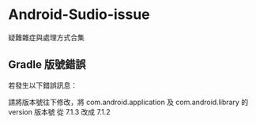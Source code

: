 # Android-Sudio-issue
疑難雜症與處理方式合集

## Gradle 版號錯誤

若發生以下錯誤訊息：


請將版本號往下修改，將 com.android.application 及 com.android.library 的 version 版本號 從 7.1.3 改成 7.1.2